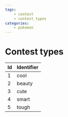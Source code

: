 ```yaml
---
tags:
    - contest
    - contest_types
categories:
    - pokemon
---
```


# Contest types

| **Id** | **Identifier** |
|--------|----------------|
| 1  | cool       |
| 2  | beauty     |
| 3  | cute       |
| 4  | smart      |
| 5  | tough      |

